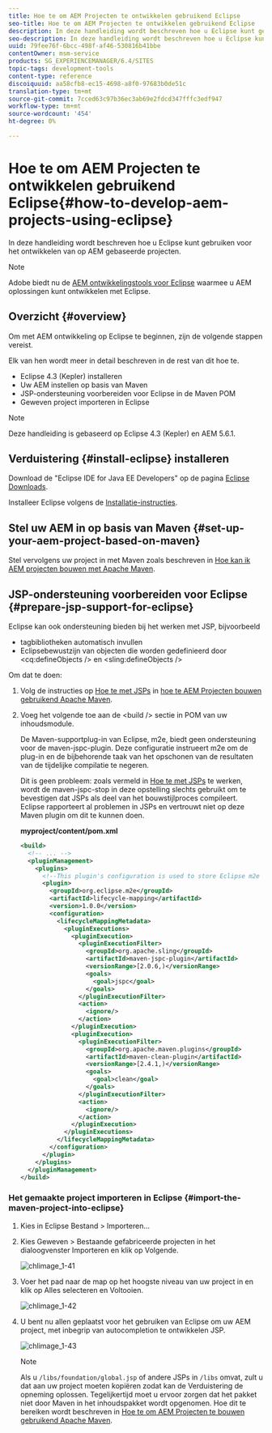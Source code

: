 ```yaml
---
title: Hoe te om AEM Projecten te ontwikkelen gebruikend Eclipse
seo-title: Hoe te om AEM Projecten te ontwikkelen gebruikend Eclipse
description: In deze handleiding wordt beschreven hoe u Eclipse kunt gebruiken voor het ontwikkelen van op AEM gebaseerde projecten
seo-description: In deze handleiding wordt beschreven hoe u Eclipse kunt gebruiken voor het ontwikkelen van op AEM gebaseerde projecten
uuid: 79fee76f-6bcc-498f-af46-530816b41bbe
contentOwner: msm-service
products: SG_EXPERIENCEMANAGER/6.4/SITES
topic-tags: development-tools
content-type: reference
discoiquuid: aa58cfb8-ec15-4698-a8f0-97683b0de51c
translation-type: tm+mt
source-git-commit: 7cced63c97b36ec3ab69e2fdcd347fffc3edf947
workflow-type: tm+mt
source-wordcount: '454'
ht-degree: 0%

---
```



# Hoe te om AEM Projecten te ontwikkelen gebruikend Eclipse{#how-to-develop-aem-projects-using-eclipse}

In deze handleiding wordt beschreven hoe u Eclipse kunt gebruiken voor het ontwikkelen van op AEM gebaseerde projecten.

>[!NOTE]
>
>Adobe biedt nu de [AEM ontwikkelingstools voor Eclipse](/help/sites-developing/aem-eclipse.md) waarmee u AEM oplossingen kunt ontwikkelen met Eclipse.

## Overzicht {#overview}

Om met AEM ontwikkeling op Eclipse te beginnen, zijn de volgende stappen vereist.

Elk van hen wordt meer in detail beschreven in de rest van dit hoe te.

* Eclipse 4.3 (Kepler) installeren
* Uw AEM instellen op basis van Maven
* JSP-ondersteuning voorbereiden voor Eclipse in de Maven POM
* Geweven project importeren in Eclipse

>[!NOTE]
>
>Deze handleiding is gebaseerd op Eclipse 4.3 (Kepler) en AEM 5.6.1.

## Verduistering {#install-eclipse} installeren

Download de &quot;Eclipse IDE for Java EE Developers&quot; op de pagina [Eclipse Downloads](https://www.eclipse.org/downloads/).

Installeer Eclipse volgens de [Installatie-instructies](https://wiki.eclipse.org/Eclipse/Installation).

## Stel uw AEM in op basis van Maven {#set-up-your-aem-project-based-on-maven}

Stel vervolgens uw project in met Maven zoals beschreven in [Hoe kan ik AEM projecten bouwen met Apache Maven](/help/sites-developing/ht-projects-maven.md).

## JSP-ondersteuning voorbereiden voor Eclipse {#prepare-jsp-support-for-eclipse}

Eclipse kan ook ondersteuning bieden bij het werken met JSP, bijvoorbeeld

* tagbibliotheken automatisch invullen
* Eclipsebewustzijn van objecten die worden gedefinieerd door &lt;cq:defineObjects /> en &lt;sling:defineObjects />

Om dat te doen:

1. Volg de instructies op [Hoe te met JSPs](/help/sites-developing/ht-projects-maven.md#how-to-work-with-jsps) in [hoe te AEM Projecten bouwen gebruikend Apache Maven](/help/sites-developing/ht-projects-maven.md).
1. Voeg het volgende toe aan de &lt;build /> sectie in POM van uw inhoudsmodule.

   De Maven-supportplug-in van Eclipse, m2e, biedt geen ondersteuning voor de maven-jspc-plugin. Deze configuratie instrueert m2e om de plug-in en de bijbehorende taak van het opschonen van de resultaten van de tijdelijke compilatie te negeren.

   Dit is geen probleem: zoals vermeld in [Hoe te met JSPs](/help/sites-developing/ht-projects-maven.md#how-to-work-with-jsps) te werken, wordt de maven-jspc-stop in deze opstelling slechts gebruikt om te bevestigen dat JSPs als deel van het bouwstijlproces compileert. Eclipse rapporteert al problemen in JSPs en vertrouwt niet op deze Maven plugin om dit te kunnen doen.

   **myproject/content/pom.xml**

   ```xml
   <build>
     <!-- ... -->
     <pluginManagement>
       <plugins>
         <!--This plugin's configuration is used to store Eclipse m2e settings only. It has no influence on the Maven build itself.-->
         <plugin>
           <groupId>org.eclipse.m2e</groupId>
           <artifactId>lifecycle-mapping</artifactId>
           <version>1.0.0</version>
           <configuration>
             <lifecycleMappingMetadata>
               <pluginExecutions>
                 <pluginExecution>
                   <pluginExecutionFilter>
                     <groupId>org.apache.sling</groupId>
                     <artifactId>maven-jspc-plugin</artifactId>
                     <versionRange>[2.0.6,)</versionRange>
                     <goals>
                       <goal>jspc</goal>
                     </goals>
                   </pluginExecutionFilter>
                   <action>
                     <ignore/>
                   </action>
                 </pluginExecution>
                 <pluginExecution>
                   <pluginExecutionFilter>
                     <groupId>org.apache.maven.plugins</groupId>
                     <artifactId>maven-clean-plugin</artifactId>
                     <versionRange>[2.4.1,)</versionRange>
                     <goals>
                       <goal>clean</goal>
                     </goals>
                   </pluginExecutionFilter>
                   <action>
                     <ignore/>
                   </action>
                 </pluginExecution>
               </pluginExecutions>
             </lifecycleMappingMetadata>
           </configuration>
         </plugin>
       </plugins>
     </pluginManagement>
   </build>
   ```

### Het gemaakte project importeren in Eclipse {#import-the-maven-project-into-eclipse}

1. Kies in Eclipse Bestand > Importeren...
1. Kies Geweven > Bestaande gefabriceerde projecten in het dialoogvenster Importeren en klik op Volgende.

   ![chlimage_1-41](assets/chlimage_1-41.png)

1. Voer het pad naar de map op het hoogste niveau van uw project in en klik op Alles selecteren en Voltooien.

   ![chlimage_1-42](assets/chlimage_1-42.png)

1. U bent nu allen geplaatst voor het gebruiken van Eclipse om uw AEM project, met inbegrip van autocompletion te ontwikkelen JSP.

   ![chlimage_1-43](assets/chlimage_1-43.png)

   >[!NOTE]
   >
   >Als u `/libs/foundation/global.jsp` of andere JSPs in `/libs` omvat, zult u dat aan uw project moeten kopiëren zodat kan de Verduistering de opneming oplossen. Tegelijkertijd moet u ervoor zorgen dat het pakket niet door Maven in het inhoudspakket wordt opgenomen. Hoe dit te bereiken wordt beschreven in [Hoe te om AEM Projecten te bouwen gebruikend Apache Maven](/help/sites-developing/ht-projects-maven.md).

